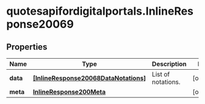 # quotesapifordigitalportals.InlineResponse20069

## Properties

Name | Type | Description | Notes
------------ | ------------- | ------------- | -------------
**data** | [**[InlineResponse20068DataNotations]**](InlineResponse20068DataNotations.md) | List of notations. | [optional] 
**meta** | [**InlineResponse200Meta**](InlineResponse200Meta.md) |  | [optional] 


